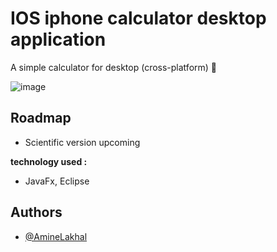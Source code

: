 
#  IOS iphone calculator desktop application

A simple calculator for desktop (cross-platform) 🧮


![image](https://user-images.githubusercontent.com/96929412/185537409-2857a488-deea-40d0-9f93-2c527ddbf940.png)


## Roadmap

- Scientific version upcoming

**technology used :**
- JavaFx, Eclipse

## Authors
- [@AmineLakhal](https://github.com/aminelkl)

